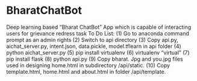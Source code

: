 # BharatChatBot
Deep learning based “Bharat ChatBot” App which is capable of interacting users for grievance redress task
To Do List: 
(1)	Go to anaconda command prompt as an admin rights
(2)	Switch to api directory
(3)	Copy api.py, aichat_server.py, intent.json, data.pickle, model.tflearn in api folder
(4)	python aichat_server.py 
(5)	pip install virtualenv
(6)	virtualenv “virtual”
(7)	pip install flask
(8)	python api.py
(9)	Copy bharat. Jpg and you.jpg files used in designing home.html in subdirectory /api/static.
(10)	Copy template.html, home.html and about.html in folder /api/template. 
